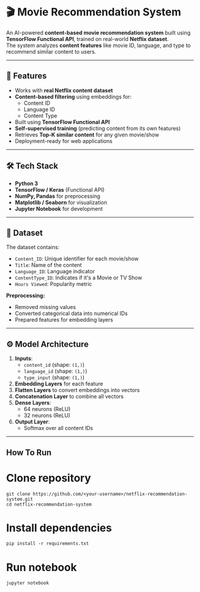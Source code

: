 # 🎬 Movie Recommendation System

An AI-powered **content-based movie recommendation system** built using **TensorFlow Functional API**, trained on real-world **Netflix dataset**.  
The system analyzes **content features** like movie ID, language, and type to recommend similar content to users.

---

## 📌 Features
- Works with **real Netflix content dataset**
- **Content-based filtering** using embeddings for:
  - Content ID
  - Language ID
  - Content Type
- Built using **TensorFlow Functional API**
- **Self-supervised training** (predicting content from its own features)
- Retrieves **Top-K similar content** for any given movie/show
- Deployment-ready for web applications

---

## 🛠️ Tech Stack
- **Python 3**
- **TensorFlow / Keras** (Functional API)
- **NumPy, Pandas** for preprocessing
- **Matplotlib / Seaborn** for visualization
- **Jupyter Notebook** for development

---

## 📂 Dataset
The dataset contains:
- `Content_ID`: Unique identifier for each movie/show
- `Title`: Name of the content
- `Language_ID`: Language indicator
- `ContentType_ID`: Indicates if it's a Movie or TV Show
- `Hours Viewed`: Popularity metric

**Preprocessing:**
- Removed missing values
- Converted categorical data into numerical IDs
- Prepared features for embedding layers

---

## ⚙️ Model Architecture
1. **Inputs**:
   - `content_id` (shape: `(1,)`)
   - `language_id` (shape: `(1,)`)
   - `type_input` (shape: `(1,)`)
2. **Embedding Layers** for each feature
3. **Flatten Layers** to convert embeddings into vectors
4. **Concatenation Layer** to combine all vectors
5. **Dense Layers**:
   - 64 neurons (ReLU)
   - 32 neurons (ReLU)
6. **Output Layer**:
   - Softmax over all content IDs

---

## How To Run

# Clone repository
```
git clone https://github.com/<your-username>/netflix-recommendation-system.git
cd netflix-recommendation-system
```

# Install dependencies
```
pip install -r requirements.txt
```

# Run notebook
```
jupyter notebook
```

